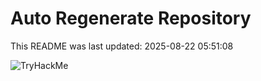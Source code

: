 # Auto Regenerate Repository

This README was last updated: 2025-08-22 05:51:08

 ![TryHackMe](https://tryhackme.com/badge/533634)